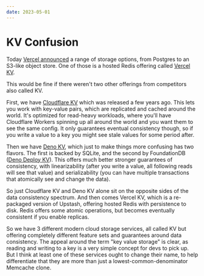 ```yaml
---
date: 2023-05-01
---
```


# KV Confusion

Today [Vercel announced](https://vercel.com/blog/vercel-storage) a range of storage options, from Postgres to an S3-like object store. One of those is a hosted Redis offering called [Vercel KV](https://vercel.com/docs/storage/vercel-kv#how-vercel-kv-works).

This would be fine if there weren't two other offerings from competitors also called KV.

First, we have [Cloudflare KV](https://developers.cloudflare.com/workers/learning/how-kv-works/) which was released a few years ago. This lets you work with key-value pairs, which are replicated and cached around the world. It's optimized for read-heavy workloads, where you'll have Cloudflare Workers spinning up all around the world and you want them to see the same config. It only guarantees eventual consistency though, so if you write a value to a key you might see stale values for some period after.

Then we have [Deno KV](https://deno.com/kv), which just to make things more confusing has two flavors. The first is backed by SQLite, and the second by FoundationDB ([Deno Deploy KV](https://deno.com/deploy/docs/kv)). This offers much better stronger guarantees of consistency, with linearizability (after you write a value, all following reads will see that value) and serializability (you can have multiple transactions that atomically see and change the data).

So just Cloudflare KV and Deno KV alone sit on the opposite sides of the data consistency spectrum. And then comes Vercel KV, which is a re-packaged version of Upstash, offering hosted Redis with persistence to disk. Redis offers some atomic operations, but becomes eventually consistent if you enable replicas.

So we have 3 different modern cloud storage services, all called KV but offering completely different feature sets and guarantees around data consistency. The appeal around the term "key value storage" is clear, as reading and writing to a key is a very simple concept for devs to pick up. But I think at least one of these services ought to change their name, to help differentiate that they are more than just a lowest-common-denominator Memcache clone.
